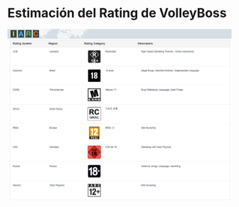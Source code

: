 # Estimación del Rating de VolleyBoss

![alt text](https://github.com/ConanMG/Primer_GDD/blob/main/Rating%20IARC_Volley.png)